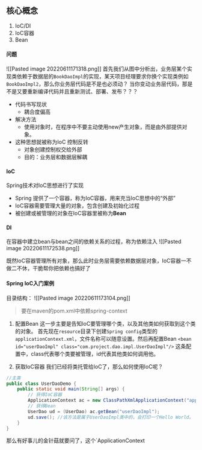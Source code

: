 ## 核心概念
1. IoC/DI
2. IoC容器
3. Bean

#### 问题
![[Pasted image 20220611171318.png]]
首先我们从图中分析出，业务层某个实现类依赖于数据层的`BookDaoImpl`的实现，某天项目经理要求你换个实现类例如`BookDaoImpl2`，那么你业务层代码是不是也必须动？
当你变动业务层代码，那是不是又要重新编译代码并且重新测试、部署、发布？？？

- 代码书写现状
	- 耦合度偏高
- 解决方法
	- 使用对象时，在程序中不要主动使用new产生对象，而是由外部提供对象。
- 这种思想就被称为IoC 控制反转
	- 对象创建控制权交给外部
	- 目的：业务层和数据层解耦


#### IoC
Spring技术对IoC思想进行了实现
- Spring 提供了一个容器，称为IoC容器，用来充当IoC思想中的“外部”
- IoC容器需要管理大量的对象，包含创建及初始化过程
- 被创建或被管理的对象在IoC容器里被称为**Bean**

#### DI
在容器中建立bean与bean之间的依赖关系的过程，称为依赖注入
![[Pasted image 20220611172538.png]]

既然IoC容器管理所有对象，那么此时业务层需要依赖数据层对象，IoC容器一不做二不休，干脆帮你把依赖也搞好了

#### Spring IoC入门案例
目录结构：
![[Pasted image 20220611173104.png]]

> 要在maven的pom.xml中依赖spring-context

1. 配置Bean
这一步主要是告知IoC要管理哪个类，以及其他类如何获取到这个类的对象。
首先现在`resource`目录下创建`Spring config`类型的`applicationContext.xml`，文件名称可以随意设置。然后再配置Bean
`<bean id="userDaoImpl" class="com.project.dao.impl.UserDaoImpl"/>`
这条配置中，class代表哪个类要被管理，id代表其他类如何调用他。

2. 获取IoC容器
我们已经将类托管给IoC了，那么如何使用IoC呢？
```java
//主类
public class UserDaoDemo {  
    public static void main(String[] args) {  
        // 获得IoC容器  
        ApplicationContext ac = new ClassPathXmlApplicationContext("applicationContext.xml");  
        // 获得Bean  
        UserDao ud = (UserDao) ac.getBean("userDaoImpl");  
        ud.save(); //该方法是属于UserDaoImpl类中的，会打印一个Hello World。  
    }  
}
```

那么有好事儿的金针菇就要问了，这个`ApplicationContext